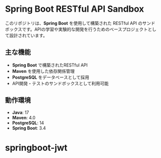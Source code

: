 # Spring Boot RESTful API Sandbox

このリポジトリは、**Spring Boot** を使用して構築された RESTful API のサンドボックスです。APIの学習や実験的な開発を行うためのベースプロジェクトとして設計されています。

## 主な機能

- **Spring Boot** で構築されたRESTful API
- **Maven** を使用した依存関係管理
- **PostgreSQL** をデータベースとして採用
- API開発・テストのサンドボックスとして利用可能

## 動作環境

- **Java**: 17
- **Maven**: 4.0
- **PostgreSQL**: 14
- **Spring Boot**: 3.4
# springboot-jwt
